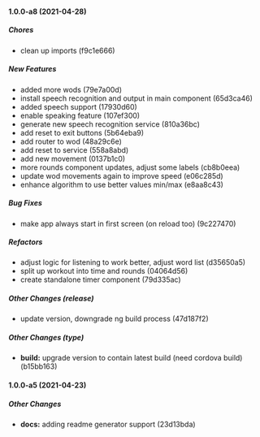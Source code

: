 #### 1.0.0-a8 (2021-04-28)

##### Chores

*  clean up imports (f9c1e666)

##### New Features

*  added more wods (79e7a00d)
*  install speech recognition and output in main component (65d3ca46)
*  added speech support (17930d60)
*  enable speaking feature (107ef300)
*  generate new speech recognition service (810a36bc)
*  add reset to exit buttons (5b64eba9)
*  add router to wod (48a29c6e)
*  add reset to service (558a8abd)
*  add new movement (0137b1c0)
*  more rounds component updates, adjust some labels (cb8b0eea)
*  update wod movements again to improve speed (e06c285d)
*  enhance algorithm to use better values min/max (e8aa8c43)

##### Bug Fixes

*  make app always start in first screen (on reload too) (9c227470)

##### Refactors

*  adjust logic for listening to work better, adjust word list (d35650a5)
*  split up workout into time and rounds (04064d56)
*  create standalone timer component (79d335ac)

##### Other Changes (release)

*  update version, downgrade ng build process (47d187f2)

##### Other Changes (type)

* **build:**  upgrade version to contain latest build (need cordova build) (b15bb163)

#### 1.0.0-a5 (2021-04-23)

##### Other Changes

* **docs:**  adding readme generator support (23d13bda)

